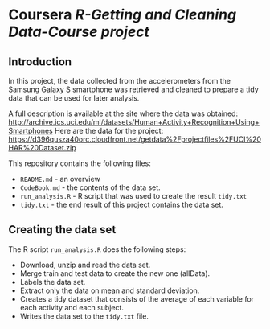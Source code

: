 # Coursera *R-Getting and Cleaning Data-Course project*

## Introduction

In this project, the data collected from the accelerometers from the Samsung Galaxy S smartphone
was retrieved and cleaned to prepare a tidy data that can be used for later analysis. 

A full description is available at the site where the data was obtained:
http://archive.ics.uci.edu/ml/datasets/Human+Activity+Recognition+Using+Smartphones
Here are the data for the project:
https://d396qusza40orc.cloudfront.net/getdata%2Fprojectfiles%2FUCI%20HAR%20Dataset.zip

This repository contains the following files:
- `README.md` - an overview
- `CodeBook.md` - the contents of the data set.
- `run_analysis.R` - R script that was used to create the result `tidy.txt`
- `tidy.txt` - the end result of this project contains the data set.

## Creating the data set

The R script `run_analysis.R` does the following steps:
- Download, unzip and read the data set.
- Merge train and test data to create the new one (allData).
- Labels the data set.
- Extract only the data on mean and standard deviation.
- Creates a tidy dataset that consists of the average of each variable for each activity and each subject.
- Writes the data set to the `tidy.txt` file.
